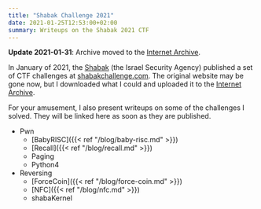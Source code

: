 ```yaml
---
title: "Shabak Challenge 2021"
date: 2021-01-25T12:53:00+02:00
summary: Writeups on the Shabak 2021 CTF
---
```


**Update 2021-01-31**: Archive moved to the [Internet Archive][Archive].

In January of 2021, the [Shabak][Shabak] (the Israel Security Agency) published a set
of CTF challenges at [shabakchallenge.com](https://shabakchallenge.com/).
The original website may be gone now, but I downloaded what I could and uploaded it to
the [Internet Archive][Archive].

For your amusement, I also present writeups on some of the challenges I solved.
They will be linked here as soon as they are published.

- Pwn
  - [BabyRISC]({{< ref "/blog/baby-risc.md" >}})
  - [Recall]({{< ref "/blog/recall.md" >}})
  - Paging
  - Python4
- Reversing
  - [ForceCoin]({{< ref "/blog/force-coin.md" >}})
  - [NFC]({{< ref "/blog/nfc.md" >}})
  - shabaKernel


[Shabak]: https://en.wikipedia.org/wiki/Shin_Bet
    "Shin Bet - Wikipedia"

[Archive]: https://archive.org/details/shabak-challenge-2021
    "Archive of the Shabak 2021 CTF challenges"
